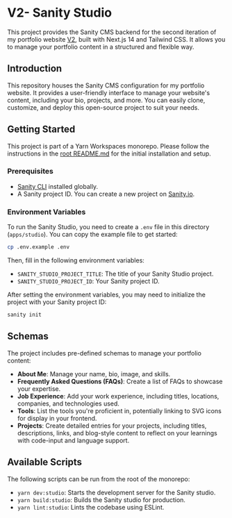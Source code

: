 # V2- Sanity Studio

This project provides the Sanity CMS backend for the second iteration of my portfolio website [V2](https://github.com/Maiz27/v2), built with Next.js 14 and Tailwind CSS. It allows you to manage your portfolio content in a structured and flexible way.

## Introduction

This repository houses the Sanity CMS configuration for my portfolio website. It provides a user-friendly interface to manage your website's content, including your bio, projects, and more. You can easily clone, customize, and deploy this open-source project to suit your needs.

## Getting Started

This project is part of a Yarn Workspaces monorepo. Please follow the instructions in the [root README.md](../../README.md) for the initial installation and setup.

### Prerequisites

- [Sanity CLI](https://www.sanity.io/docs/cli) installed globally.
- A Sanity project ID. You can create a new project on [Sanity.io](https://www.sanity.io/).

### Environment Variables

To run the Sanity Studio, you need to create a `.env` file in this directory (`apps/studio`). You can copy the example file to get started:

```bash
cp .env.example .env
```

Then, fill in the following environment variables:

- `SANITY_STUDIO_PROJECT_TITLE`: The title of your Sanity Studio project.
- `SANITY_STUDIO_PROJECT_ID`: Your Sanity project ID.

After setting the environment variables, you may need to initialize the project with your Sanity project ID:

```bash
sanity init
```

## Schemas

The project includes pre-defined schemas to manage your portfolio content:

- **About Me**: Manage your name, bio, image, and skills.
- **Frequently Asked Questions (FAQs)**: Create a list of FAQs to showcase your expertise.
- **Job Experience**: Add your work experience, including titles, locations, companies, and technologies used.
- **Tools**: List the tools you're proficient in, potentially linking to SVG icons for display in your frontend.
- **Projects**: Create detailed entries for your projects, including titles, descriptions, links, and blog-style content to reflect on your learnings with code-input and language support.

## Available Scripts

The following scripts can be run from the root of the monorepo:

- `yarn dev:studio`: Starts the development server for the Sanity studio.
- `yarn build:studio`: Builds the Sanity studio for production.
- `yarn lint:studio`: Lints the codebase using ESLint.
